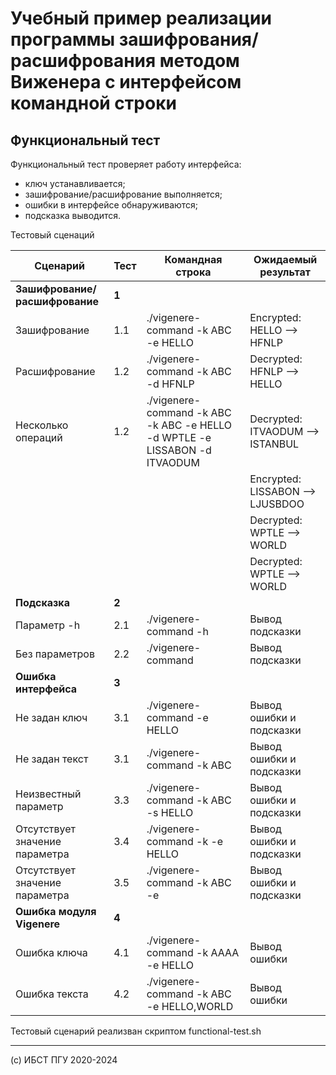 # Учебный пример реализации программы зашифрования/расшифрования методом Виженера с интерфейсом командной строки

## Функциональный тест

Функциональный тест проверяет работу интерфейса:

  * ключ устанавливается;
  * зашифрование/расшифрование выполняется;
  * ошибки в интерфейсе обнаруживаются;
  * подсказка выводится.
 
Тестовый сценаций

|Сценарий                       |Тест  |Командная строка                                                          |Ожидаемый результат               |
|-------------------------------|------|--------------------------------------------------------------------------|----------------------------------|
| **Зашифрование/расшифрование**| **1**|                                                                          |                                  |
|Зашифрование                   |1.1   |./vigenere-command -k ABC -e HELLO                                        |Encrypted: HELLO --> HFNLP        |
|Расшифрование                  |1.2   |./vigenere-command -k ABC -d HFNLP                                        |Decrypted: HFNLP --> HELLO        |
|Несколько операций             |1.2   |./vigenere-command -k ABC -k ABC -e HELLO -d WPTLE -e LISSABON -d ITVAODUM|  Decrypted: ITVAODUM --> ISTANBUL|
|                               |      |                                                                          |Encrypted: LISSABON --> LJUSBDOO  |
|                               |      |                                                                          |Decrypted: WPTLE --> WORLD        |
|                               |      |                                                                          |Decrypted: WPTLE --> WORLD        |
| **Подсказка**                 | **2**|                                                                          |                                  |
|Параметр -h                    |2.1   |./vigenere-command -h                                                     |Вывод подсказки                   |
|Без параметров                 |2.2   |./vigenere-command                                                        |Вывод подсказки                   |
| **Ошибка интерфейса**         | **3**|                                                                          |                                  |
|Не задан ключ                  |3.1   |./vigenere-command -e HELLO                                               |Вывод ошибки и подсказки          |
|Не задан текст                 |3.1   |./vigenere-command -k ABC                                                 |Вывод ошибки и подсказки          |
|Неизвестный параметр           |3.3   |./vigenere-command -k ABC -s HELLO                                        | Вывод ошибки и подсказки         |
|Отсутствует значение параметра |3.4   |./vigenere-command -k -e HELLO                                            | Вывод ошибки и подсказки         |
|Отсутствует значение параметра |3.5   |./vigenere-command -k ABC -e                                              | Вывод ошибки и подсказки         |
| **Ошибка модуля Vigenere**    | **4**|                                                                          |                                  |
|Ошибка ключа                   |4.1   |./vigenere-command -k AAAA -e HELLO                                       |Вывод ошибки                      |
|Ошибка текста                  |4.2   |./vigenere-command -k ABC -e HELLO,WORLD                                  |Вывод ошибки                      |

Тестовый сценарий реализван скриптом functional-test.sh

----------------------------------------
(с) ИБСТ ПГУ 2020-2024
